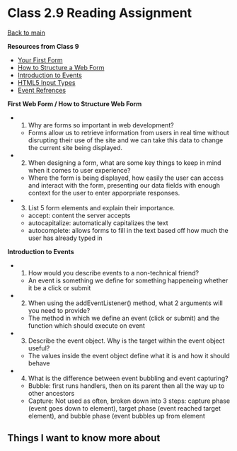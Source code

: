 # Class 2.9 Reading Assignment

[Back to main](https://michaeldulin.github.io/reading-notes)

**Resources from Class 9**
- [Your First Form](https://developer.mozilla.org/en-US/docs/Learn/Forms/Your_first_form)
- [How to Structure a Web Form](https://developer.mozilla.org/en-US/docs/Learn/Forms/How_to_structure_a_web_form)
- [Introduction to Events](https://developer.mozilla.org/en-US/docs/Learn/JavaScript/Building_blocks/Events)
- [HTML5 Input Types](https://developer.mozilla.org/en-US/docs/Learn/Forms/HTML5_input_types)
- [Event Refrences](https://developer.mozilla.org/en-US/docs/Web/Events)

**First Web Form / How to Structure Web Form**
- 1. Why are forms so important in web development?
  - Forms allow us to retrieve information from users in real time without disrupting their use of the site and we can take this data to change the current site being displayed.
- 2. When designing a form, what are some key things to keep in mind when it comes to user experience?
  - Where the form is being displayed, how easily the user can access and interact with the form, presenting our data fields with enough context for the user to enter apporpriate responses.
- 3. List 5 form elements and explain their importance.
  - accept: content the server accepts
  - autocapitalize: automatically capitalizes the text
  - autocomplete: allows forms to fill in the text based off how much the user has already typed in 

**Introduction to Events**
- 1. How would you describe events to a non-technical friend?
  - An event is something we define for something happeneing whether it be a click or submit
- 2. When using the addEventListener() method, what 2 arguments will you need to provide?
  - The method in which we define an event (click or submit) and the function which should execute on event
- 3. Describe the event object. Why is the target within the event object useful?
  - The values inside the event object define what it is and how it should behave
- 4. What is the difference between event bubbling and event capturing?
  - Bubble: first runs handlers, then on its parent then all the way up to other ancestors
  - Capture: Not used as often, broken down into 3 steps: capture phase (event goes down to element), target phase (event reached target element), and bubble phase (event bubbles up from element

## Things I want to know more about
